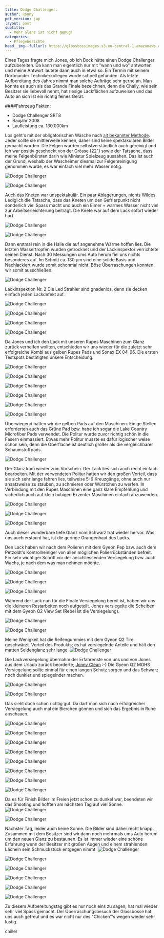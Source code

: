 ```yaml
---
title: Dodge Challenger.
author: Ronny
pdf_version: jap
layout: post
subtitle:
  - Mehr Glanz ist nicht genug!
categories:
  - Pflegeberichte
head__img--fullurl: https://glossbossimages.s3.eu-central-1.amazonaws.com/chiller/Challenger/Chelly50.jpg
---
```

Eines Tages fragte mich Jones, ob ich Bock hätte einen Dodge Challenger aufzubereiten. Da kann man eigentlich nur mit "wann und wo" antworten und meine Antwort lautete dann auch in etwa so. Ein Termin mit seinem Dortmunder Technikerkollegen wurde schnell gefunden. Als letzte Aufbereitung des Jahres nimmt man solche Aufträge sehr gerne an. Man könnte es auch als das Grande Finale bezeichnen, denn die Chally, wie sein Besitzer sie liebevoll nennt, hat riesige Lackflächen aufzuweisen und das Auto an sich ist ein richtig feines Gerät. 



####Fahrzeug Fakten:

* Dodge Challenger SRT8
* Baujahr 2008
* Laufleistung ca. 130.000km



Los geht's mit der obligatorischen Wäsche nach [alt bekannter Methode](http://glossboss.de/allgemein/warum-die-fahrzeugwaesche-mit-der-2-eimer-methode-so-schonend-zum-lack-ist/). Jeder sollte sie mittlerweile kennen, daher sind keine spektakulären Bilder gemacht worden. Die Felgen wurden selbstverständlich auch gereinigt und ich war positiv geschockt von der Grösse (22") sowie der Tatsache, dass meine Felgenbürsten darin wie Miniatur Spielzeug aussahen. Das ist auch der Grund, weshalb der Wascheimer diesmal zur Felgenreinigung genommen wurde, es war einfach viel mehr Wasser nötig.

![Dodge Challenger](https://glossbossimages.s3.eu-central-1.amazonaws.com/chiller/Challenger/Chelly01.jpg)

![Dodge Challenger](https://glossbossimages.s3.eu-central-1.amazonaws.com/chiller/Challenger/Chelly04.jpg)


Auch das Kneten war unspektakulär. Ein paar Ablagerungen, nichts Wildes. Lediglich die Tatsache, dass das Kneten um den Gefrierpunkt nicht sonderlich viel Spass macht und auch ein Eimer + warmes Wasser nicht viel zur Arbeitserleichterung beiträgt. Die Knete war auf dem Lack sofort wieder hart.

![Dodge Challenger](https://glossbossimages.s3.eu-central-1.amazonaws.com/chiller/Challenger/Chelly02.jpg)

![Dodge Challenger](https://glossbossimages.s3.eu-central-1.amazonaws.com/chiller/Challenger/Chelly03.jpg)


Dann erstmal rein in die Halle die auf angenehme Wärme hoffen lies. Die letzten Wassertropfen wurden getrocknet und der Lackinspektor verrichtete seinen Dienst. Nach 30 Messungen ums Auto herum fiel uns nichts besonderes auf. Im Schnitt ca. 130 µm sind eine solide Basis und Nachlackiert wurde somit schonmal nicht. Böse Überraschungen konnten wir somit ausschließen.

![Dodge Challenger](https://glossbossimages.s3.eu-central-1.amazonaws.com/chiller/Challenger/Chelly05.jpg)


Lackinspektion Nr. 2
Die Led Strahler sind gnadenlos, denn sie decken einfach jeden Lackdefekt auf.

![Dodge Challenger](https://glossbossimages.s3.eu-central-1.amazonaws.com/chiller/Challenger/Chelly06.jpg)

![Dodge Challenger](https://glossbossimages.s3.eu-central-1.amazonaws.com/chiller/Challenger/Chelly13.jpg)

![Dodge Challenger](https://glossbossimages.s3.eu-central-1.amazonaws.com/chiller/Challenger/Chelly17.jpg)

![Dodge Challenger](https://glossbossimages.s3.eu-central-1.amazonaws.com/chiller/Challenger/Chelly19.jpg)


Da Jones und ich den Lack mit unseren Rupes Maschinen zum Glanz zurück verhelfen wollten, entschieden wir uns wieder für die zuletzt sehr erfolgreiche Kombi aus gelben Rupes Pads und Sonax EX 04-06. Die ersten Testspots bestätigten unsere Entscheidung.

![Dodge Challenger](https://glossbossimages.s3.eu-central-1.amazonaws.com/chiller/Challenger/Chelly07.jpg)

![Dodge Challenger](https://glossbossimages.s3.eu-central-1.amazonaws.com/chiller/Challenger/Chelly08.jpg)

![Dodge Challenger](https://glossbossimages.s3.eu-central-1.amazonaws.com/chiller/Challenger/Chelly09.jpg)

![Dodge Challenger](https://glossbossimages.s3.eu-central-1.amazonaws.com/chiller/Challenger/Chelly10.jpg)

![Dodge Challenger](https://glossbossimages.s3.eu-central-1.amazonaws.com/chiller/Challenger/Chelly11.jpg)

![Dodge Challenger](https://glossbossimages.s3.eu-central-1.amazonaws.com/chiller/Challenger/Chelly12.jpg)


Überwiegend hatten wir die gelben Pads auf den Maschinen. Einige Stellen erforderten auch das Grüne Pad bzw. habe ich sogar die Lake Country Microfiber Pads verwendet. Die Politur wurde zuvor richtig schön in die Fasern einmassiert. Etwas mehr Politur musste es dafür logischer weise schon sein, denn die Oberfläche ist deutlich größer als die vergleichbarer Schaumstoffpads.

![Dodge Challenger](https://glossbossimages.s3.eu-central-1.amazonaws.com/chiller/Challenger/Chelly16.jpg)


Der Glanz kam wieder zum Vorschein. Der Lack lies sich auch recht einfach bearbeiten. Mit der verwendeten Politur hatten wir den großen Vorteil, dass sie sich sehr lange fahren lies, teilweise 5-6 Kreuzgänge, ohne auch nur ansatzweise zu stauben, zu schmieren oder Würstchen zu werfen. In Verbindung mit den Rupes Maschinen eine ganz klare Empfehlung und sicherlich auch auf klein hubigen Exzenter Maschinen einfach anzuwenden.

![Dodge Challenger](https://glossbossimages.s3.eu-central-1.amazonaws.com/chiller/Challenger/Chelly14.jpg)

![Dodge Challenger](https://glossbossimages.s3.eu-central-1.amazonaws.com/chiller/Challenger/Chelly18.jpg)

![Dodge Challenger](https://glossbossimages.s3.eu-central-1.amazonaws.com/chiller/Challenger/Chelly20.jpg)


Auch dieser wunderbare tiefe Glanz vom Schwarz trat wieder hervor. Was uns auch erstaunt hat, ist die geringe Orangenhaut des Lacks. 

Den Lack haben wir nach dem Polieren mit dem Gyeon Pep bzw. auch dem Petzoldt's Kontrollreiniger von allen möglichen Polierrückständen befreit. Ein sehr wichtiger Schritt vor der anschliessenden Versiegelung bzw. auch Wachs, je nach dem was man nehmen möchte. 

![Dodge Challenger](https://glossbossimages.s3.eu-central-1.amazonaws.com/chiller/Challenger/Chelly21.jpg)

![Dodge Challenger](https://glossbossimages.s3.eu-central-1.amazonaws.com/chiller/Challenger/Chelly22.jpg)

![Dodge Challenger](https://glossbossimages.s3.eu-central-1.amazonaws.com/chiller/Challenger/Chelly40.jpg)


Während der Lack nun für die Finale Versiegelung bereit ist, haben wir uns die kleineren Restarbeiten noch aufgeteilt. Jones versiegelte die Scheiben mit dem Gyeon Q2 View Set (Rebel ist die Versiegelung).

![Dodge Challenger](https://glossbossimages.s3.eu-central-1.amazonaws.com/chiller/Challenger/Chelly24.jpg)

![Dodge Challenger](https://glossbossimages.s3.eu-central-1.amazonaws.com/chiller/Challenger/Chelly25.jpg)


Meine Wenigkeit hat die Reifengummies mit dem Gyeon Q2 Tire geschwärzt. Vorteil des Produkts; es hat versiegelnde Anteile und hält den matten Seidenglanz sehr lange.
![Dodge Challenger](https://glossbossimages.s3.eu-central-1.amazonaws.com/chiller/Challenger/Chelly23.jpg)


Die Lackversiegelung übernahm der Erfahrenste von uns und von Jones aus dem Urlaub zurück beorderte; [Jonny Clean](https://www.facebook.com/pages/Jonny-Clean/534912123256814) :-)
Die Gyeon Q2 MOHS Versiegelung sollte einmal für einen langen Schutz sorgen und das Schwarz noch dunkler und spiegelnder machen. 

![Dodge Challenger](https://glossbossimages.s3.eu-central-1.amazonaws.com/chiller/Challenger/Chelly26.jpg)

![Dodge Challenger](https://glossbossimages.s3.eu-central-1.amazonaws.com/chiller/Challenger/Chelly27.jpg)


Das sieht doch schon richtig gut. Da darf man sich nach erfolgreicher Versiegelung auch mal ein Bierchen gönnen und sich das Ergebnis in Ruhe anschauen.

![Dodge Challenger](https://glossbossimages.s3.eu-central-1.amazonaws.com/chiller/Challenger/Chelly29.jpg)

![Dodge Challenger](https://glossbossimages.s3.eu-central-1.amazonaws.com/chiller/Challenger/Chelly33.jpg)

![Dodge Challenger](https://glossbossimages.s3.eu-central-1.amazonaws.com/chiller/Challenger/Chelly35.jpg)

![Dodge Challenger](https://glossbossimages.s3.eu-central-1.amazonaws.com/chiller/Challenger/Chelly36.jpg)

![Dodge Challenger](https://glossbossimages.s3.eu-central-1.amazonaws.com/chiller/Challenger/Chelly37.jpg)

![Dodge Challenger](https://glossbossimages.s3.eu-central-1.amazonaws.com/chiller/Challenger/Chelly38.jpg)

![Dodge Challenger](https://glossbossimages.s3.eu-central-1.amazonaws.com/chiller/Challenger/Chelly39.jpg)

![Dodge Challenger](https://glossbossimages.s3.eu-central-1.amazonaws.com/chiller/Challenger/Chelly41.jpg)


Da es für Finish Bilder im Freien jetzt schon zu dunkel war, beendeten wir das Shooting und hofften am nächsten Tag auf viel Sonne.
![Dodge Challenger](https://glossbossimages.s3.eu-central-1.amazonaws.com/chiller/Challenger/Chelly42.jpg)

![Dodge Challenger](https://glossbossimages.s3.eu-central-1.amazonaws.com/chiller/Challenger/Chelly43.jpg)


Nächster Tag, leider auch keine Sonne. Die Bilder sind daher recht knapp. Zusammen mit dem Besitzer sind wir dann noch mehrmals ums Auto herum um den neuen Glanz zu bestaunen. Es ist immer wieder eine schöne Erfahrung wenn der Besitzer mit großen Augen und einem strahlenden Lächeln sein Schmuckstück entgegen nimmt.
![Dodge Challenger](https://glossbossimages.s3.eu-central-1.amazonaws.com/chiller/Challenger/Chelly44.jpg)

![Dodge Challenger](https://glossbossimages.s3.eu-central-1.amazonaws.com/chiller/Challenger/Chelly46.jpg)

![Dodge Challenger](https://glossbossimages.s3.eu-central-1.amazonaws.com/chiller/Challenger/Chelly48.jpg)

![Dodge Challenger](https://glossbossimages.s3.eu-central-1.amazonaws.com/chiller/Challenger/Chelly49.jpg)

![Dodge Challenger](https://glossbossimages.s3.eu-central-1.amazonaws.com/chiller/Challenger/Chelly50.jpg)

![Dodge Challenger](https://glossbossimages.s3.eu-central-1.amazonaws.com/chiller/Challenger/Chelly51.jpg)




Zu diesem Aufbereitungstag gibt es nur noch eins zu sagen; hat mal wieder sehr viel Spass gemacht. Der Überraschungsbesuch der Glossbosse hat uns auch gefreut und es war nicht nur des "Chicken"‘s wegen wieder sehr lustig.

chiller
